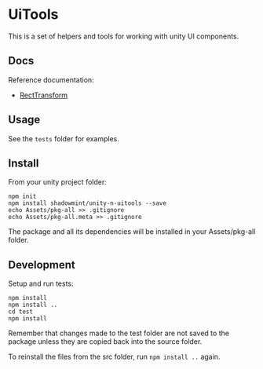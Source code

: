 # UiTools

This is a set of helpers and tools for working with unity UI components.

## Docs

Reference documentation:

- [RectTransform](https://github.com/shadowmint/unity-n-uitools/blob/master/docs/recttransform.md)

## Usage

See the `tests` folder for examples.

## Install

From your unity project folder:

    npm init
    npm install shadowmint/unity-n-uitools --save
    echo Assets/pkg-all >> .gitignore
    echo Assets/pkg-all.meta >> .gitignore

The package and all its dependencies will be installed in
your Assets/pkg-all folder.

## Development

Setup and run tests:

    npm install
    npm install ..
    cd test
    npm install

Remember that changes made to the test folder are not saved to the package
unless they are copied back into the source folder.

To reinstall the files from the src folder, run `npm install ..` again.
